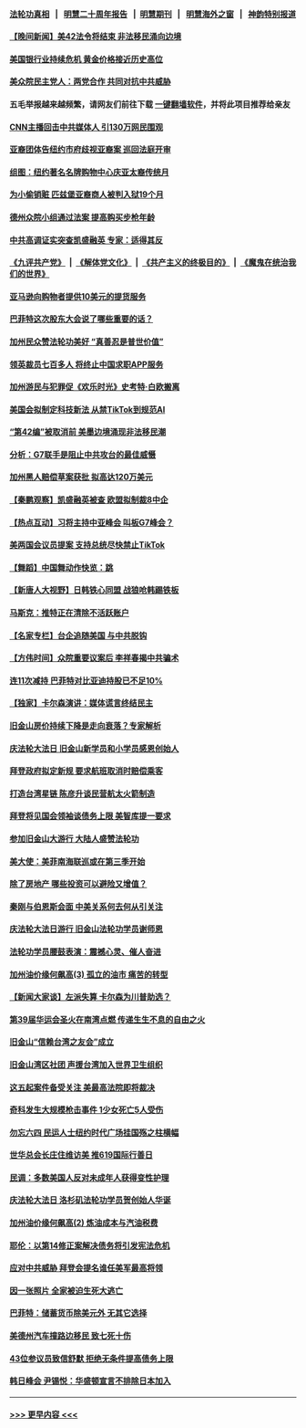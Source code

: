 #### [法轮功真相](https://github.com/gfw-breaker/truth/blob/master/README.md?t=0) &nbsp;&nbsp;|&nbsp;&nbsp; [明慧二十周年报告](https://github.com/gfw-breaker/mh-reports/blob/master/README.md?t=0) &nbsp;&nbsp;|&nbsp;&nbsp;[明慧期刊](https://github.com/gfw-breaker/mh-qikan) &nbsp;&nbsp;|&nbsp;&nbsp; [明慧海外之窗](https://github.com/gfw-breaker/mh-news/blob/master/README.md?t=0) &nbsp;&nbsp;|&nbsp;&nbsp; [神韵特别报道](https://github.com/gfw-breaker/mh-news/blob/master/shenyun.md?t=0)
#### [【晚间新闻】美42法令将结束 非法移民涌向边境](../pages/nsc412/n13992015.md?t=05092143) 
#### [美国银行业持续危机 黄金价格接近历史高位](../pages/nsc412/n13991959.md?t=05092143) 
#### [美众院民主党人：两党合作 共同对抗中共威胁](../pages/nsc412/n13991873.md?t=05092143) 
#### 五毛举报越来越频繁，请网友们前往下载 [一键翻墙软件](https://github.com/gfw-breaker/ssr-accounts)，并将此项目推荐给亲友
#### [CNN主播回击中共媒体人 引130万网民围观](../pages/nsc412/n13991849.md?t=05092143) 
#### [亚裔团体告纽约市府歧视亚裔案 巡回法庭开审](../pages/nsc412/n13991851.md?t=05092143) 
#### [组图：纽约著名名牌购物中心庆亚太裔传统月](../pages/nsc412/n13991497.md?t=05092143) 
#### [为小偷销赃 匹兹堡亚裔商人被判入狱19个月](../pages/nsc412/n13991836.md?t=05092143) 
#### [德州众院小组通过法案 提高购买步枪年龄](../pages/nsc412/n13991778.md?t=05092143) 
#### [中共高调证实突查凯盛融英 专家：适得其反](../pages/nsc412/n13991798.md?t=05092143) 
#### [《九评共产党》](https://github.com/begood0513/9ping.md/blob/master/README.md) &nbsp;|&nbsp; [《解体党文化》](../../../../jtdwh.md/blob/master/README.md)  &nbsp;|&nbsp; [《共产主义的终极目的》](../../../../gczydzjmd.md/blob/master/README.md) &nbsp;|&nbsp; [《魔鬼在统治我们的世界》](../../../../mgztzwmdsj.md/blob/master/README.md) 
#### [亚马逊向购物者提供10美元的提货服务](../pages/nsc412/n13991687.md?t=05092143) 
#### [巴菲特这次股东大会说了哪些重要的话？](../pages/nsc412/n13991740.md?t=05092143) 
#### [加州民众赞法轮功美好 “真善忍是普世价值”](../pages/nsc412/n13991794.md?t=05092143) 
#### [领英裁员七百多人 将终止中国求职APP服务](../pages/nsc412/n13991767.md?t=05092143) 
#### [加州游民与犯罪促《欢乐时光》史考特·白欧搬离](../pages/nsc412/n13991754.md?t=05092143) 
#### [美国会拟制定科技新法 从禁TikTok到规范AI](../pages/nsc412/n13991543.md?t=05092143) 
#### [“第42编”被取消前 美墨边境涌现非法移民潮](../pages/nsc412/n13991735.md?t=05092143) 
#### [分析：G7联手是阻止中共攻台的最佳威慑](../pages/nsc412/n13991613.md?t=05092143) 
#### [加州黑人赔偿草案获批 拟高达120万美元](../pages/nsc412/n13991736.md?t=05092143) 
#### [【秦鹏观察】凯盛融英被查 欧盟拟制裁8中企](../pages/nsc412/n13991664.md?t=05092143) 
#### [【热点互动】习将主持中亚峰会 叫板G7峰会？](../pages/nsc412/n13991691.md?t=05092143) 
#### [美两国会议员提案 支持总统尽快禁止TikTok](../pages/nsc412/n13989243.md?t=05092143) 
#### [【舞蹈】中国舞动作快览：跳](../pages/nsc412/n13991647.md?t=05092143) 
#### [【新唐人大视野】日韩铁心同盟 战狼呛韩踢铁板](../pages/nsc412/n13991581.md?t=05092143) 
#### [马斯克：推特正在清除不活跃账户](../pages/nsc412/n13991546.md?t=05092143) 
#### [【名家专栏】台企追随美国 与中共脱钩](../pages/nsc412/n13988965.md?t=05092143) 
#### [【方伟时间】众院重要议案后 李祥春揭中共骗术](../pages/nsc412/n13991443.md?t=05092143) 
#### [连11次减持 巴菲特对比亚迪持股已不足10%](../pages/nsc412/n13991614.md?t=05092143) 
#### [【独家】卡尔森演讲：媒体谎言终结民主](../pages/nsc412/n13991576.md?t=05092143) 
#### [旧金山房价持续下降是走向衰落？专家解析](../pages/nsc412/n13991108.md?t=05092143) 
#### [庆法轮大法日 旧金山新学员和小学员感恩创始人](../pages/nsc412/n13991186.md?t=05092143) 
#### [拜登政府拟定新规 要求航班取消时赔偿乘客](../pages/nsc412/n13991452.md?t=05092143) 
#### [打造台湾星链 陈彦升谈民营航太火箭制造](../pages/nsc412/n13991545.md?t=05092143) 
#### [拜登将见国会领袖谈债务上限 美智库提一要求](../pages/nsc412/n13991450.md?t=05092143) 
#### [参加旧金山大游行 大陆人盛赞法轮功](../pages/nsc412/n13990969.md?t=05092143) 
#### [美大使：美菲南海联巡或在第三季开始](../pages/nsc412/n13991380.md?t=05092143) 
#### [除了房地产 哪些投资可以避险又增值？](../pages/nsc412/n13990965.md?t=05092143) 
#### [秦刚与伯恩斯会面 中美关系何去何从引关注](../pages/nsc412/n13991473.md?t=05092143) 
#### [庆法轮大法日游行 旧金山法轮功学员谢师恩](../pages/nsc412/n13991116.md?t=05092143) 
#### [法轮功学员腰鼓表演：震撼心灵、催人奋进](../pages/nsc412/n13991007.md?t=05092143) 
#### [加州油价缘何飙高(3) 孤立的油市 痛苦的转型](../pages/nsc412/n13989802.md?t=05092143) 
#### [【新闻大家谈】左派失算 卡尔森为川普助选？](../pages/nsc412/n13991377.md?t=05092143) 
#### [第39届华运会圣火在南湾点燃 传递生生不息的自由之火](../pages/nsc412/n13991097.md?t=05092143) 
#### [旧金山“信赖台湾之友会”成立](../pages/nsc412/n13991085.md?t=05092143) 
#### [旧金山湾区社团 声援台湾加入世界卫生组织](../pages/nsc412/n13991000.md?t=05092143) 
#### [这五起案件备受关注 美最高法院即将裁决](../pages/nsc412/n13990636.md?t=05092143) 
#### [奇科发生大规模枪击事件  1少女死亡5人受伤](../pages/nsc412/n13990978.md?t=05092143) 
#### [勿忘六四 民运人士纽约时代广场挂国殇之柱横幅](../pages/nsc412/n13990593.md?t=05092143) 
#### [世华总会长庄住维访美 推619国际行善日](../pages/nsc412/n13990888.md?t=05092143) 
#### [民调：多数美国人反对未成年人获得变性护理](../pages/nsc412/n13990728.md?t=05092143) 
#### [庆法轮大法日 洛杉矶法轮功学员贺创始人华诞](../pages/nsc412/n13990726.md?t=05092143) 
#### [加州油价缘何飙高(2) 炼油成本与汽油税费](../pages/nsc412/n13989327.md?t=05092143) 
#### [耶伦：以第14修正案解决债务将引发宪法危机](../pages/nsc412/n13990650.md?t=05092143) 
#### [应对中共威胁 拜登会提名谁任美军最高将领](../pages/nsc412/n13990527.md?t=05092143) 
#### [因一张照片 全家被迫生死大逃亡](../pages/nsc412/n13990123.md?t=05092143) 
#### [巴菲特：储蓄货币除美元外 无其它选择](../pages/nsc412/n13990524.md?t=05092143) 
#### [美德州汽车撞路边移民 致七死十伤](../pages/nsc412/n13990563.md?t=05092143) 
#### [43位参议员致信舒默 拒绝无条件提高债务上限](../pages/nsc412/n13990523.md?t=05092143) 
#### [韩日峰会 尹锡悦：华盛顿宣言不排除日本加入](../pages/nsc412/n13990504.md?t=05092143) 

----
#### [ >>> 更早内容 <<< ](../indexes/nsc412-earlier.md)
